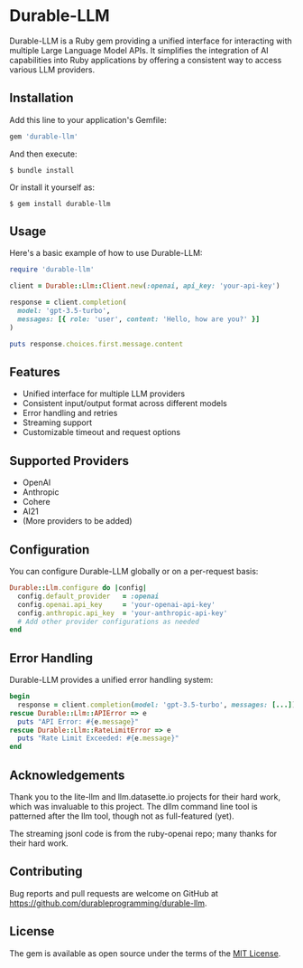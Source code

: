 # Durable-LLM

Durable-LLM is a Ruby gem providing a unified interface for interacting with multiple Large Language Model APIs. It simplifies the integration of AI capabilities into Ruby applications by offering a consistent way to access various LLM providers.

## Installation

Add this line to your application's Gemfile:

```ruby
gem 'durable-llm'
```

And then execute:

```
$ bundle install
```

Or install it yourself as:

```
$ gem install durable-llm
```

## Usage

Here's a basic example of how to use Durable-LLM:

```ruby
require 'durable-llm'

client = Durable::Llm::Client.new(:openai, api_key: 'your-api-key')

response = client.completion(
  model: 'gpt-3.5-turbo',
  messages: [{ role: 'user', content: 'Hello, how are you?' }]
)

puts response.choices.first.message.content

```

## Features

- Unified interface for multiple LLM providers
- Consistent input/output format across different models
- Error handling and retries
- Streaming support
- Customizable timeout and request options

## Supported Providers

- OpenAI
- Anthropic
- Cohere
- AI21
- (More providers to be added)

## Configuration

You can configure Durable-LLM globally or on a per-request basis:

```ruby
Durable::Llm.configure do |config|
  config.default_provider   = :openai
  config.openai.api_key     = 'your-openai-api-key'
  config.anthropic.api_key  = 'your-anthropic-api-key'
  # Add other provider configurations as needed
end
```

## Error Handling

Durable-LLM provides a unified error handling system:

```ruby
begin
  response = client.completion(model: 'gpt-3.5-turbo', messages: [...])
rescue Durable::Llm::APIError => e
  puts "API Error: #{e.message}"
rescue Durable::Llm::RateLimitError => e
  puts "Rate Limit Exceeded: #{e.message}"
end
```

## Acknowledgements

Thank you to the lite-llm and llm.datasette.io projects for their hard work, which was invaluable to this project. The dllm command line tool is patterned after the llm tool, though not as full-featured (yet).

The streaming jsonl code is from the ruby-openai repo; many thanks for their hard work.

## Contributing

Bug reports and pull requests are welcome on GitHub at https://github.com/durableprogramming/durable-llm.

## License

The gem is available as open source under the terms of the [MIT License](https://opensource.org/licenses/MIT).
